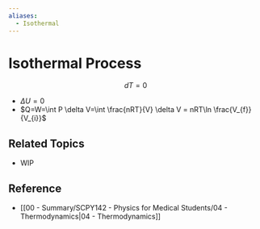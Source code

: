 ```yaml
---
aliases:
  - Isothermal
---
```


# Isothermal Process

$$
dT=0
$$

- $\Delta U=0$
- $Q=W=\int P \delta V=\int \frac{nRT}{V} \delta V = nRT\ln \frac{V_{f}}{V_{i}}$

## Related Topics

- WIP

## Reference

- [[00 - Summary/SCPY142 - Physics for Medical Students/04 - Thermodynamics|04 - Thermodynamics]]
